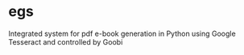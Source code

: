 # egs
Integrated system for pdf e-book generation in Python using Google Tesseract and controlled by Goobi
